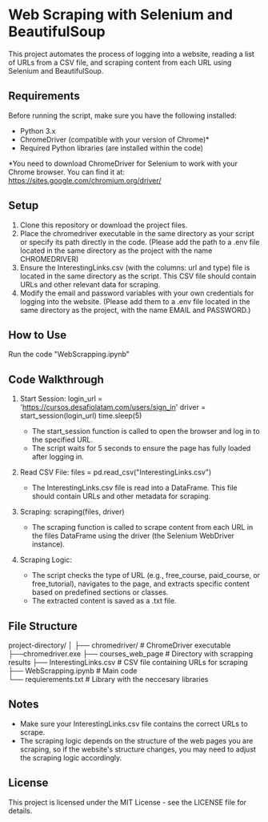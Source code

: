 Web Scraping with Selenium and BeautifulSoup
=============================================

This project automates the process of logging into a website, reading a list of URLs from a CSV file, and scraping content from each URL using Selenium and BeautifulSoup.

Requirements
------------
Before running the script, make sure you have the following installed:

- Python 3.x
- ChromeDriver (compatible with your version of Chrome)*
- Required Python libraries (are installed within the code)

*You need to download ChromeDriver for Selenium to work with your Chrome browser. You can find it at: https://sites.google.com/chromium.org/driver/

Setup
-----
1. Clone this repository or download the project files.
2. Place the chromedriver executable in the same directory as your script or specify its path directly in the code. (Please add the path to a .env file located in the same directory as the project with the name CHROMEDRIVER)
3. Ensure the InterestingLinks.csv (with the columns: url and type) file is located in the same directory as the script. This CSV file should contain URLs and other relevant data for scraping. 
4. Modify the email and password variables with your own credentials for logging into the website. (Please add them to a .env file located in the same directory as the project, with the name EMAIL and PASSWORD.)

How to Use
-----------
Run the code "WebScrapping.ipynb"


Code Walkthrough
----------------
1. Start Session:
   login_url = 'https://cursos.desafiolatam.com/users/sign_in'
   driver = start_session(login_url)
   time.sleep(5)
   - The start_session function is called to open the browser and log in to the specified URL.
   - The script waits for 5 seconds to ensure the page has fully loaded after logging in.

2. Read CSV File:
   files = pd.read_csv("InterestingLinks.csv")
   - The InterestingLinks.csv file is read into a DataFrame. This file should contain URLs and other metadata for scraping.

3. Scraping:
   scraping(files, driver)
   - The scraping function is called to scrape content from each URL in the files DataFrame using the driver (the Selenium WebDriver instance).

4. Scraping Logic:
   - The script checks the type of URL (e.g., free_course, paid_course, or free_tutorial), navigates to the page, and extracts specific content based on predefined sections or classes.
   - The extracted content is saved as a .txt file.

File Structure
--------------
project-directory/
│
├── chromedriver/                # ChromeDriver executable
    ├──chromedriver.exe
├── courses_web_page             # Directory with scrapping results
├── InterestingLinks.csv         # CSV file containing URLs for scraping
├── WebScrapping.ipynb           # Main code        
└── requierements.txt            # Library with the neccesary libraries

Notes
-----
- Make sure your InterestingLinks.csv file contains the correct URLs to scrape.
- The scraping logic depends on the structure of the web pages you are scraping, so if the website's structure changes, you may need to adjust the scraping logic accordingly.

License
-------
This project is licensed under the MIT License - see the LICENSE file for details.



